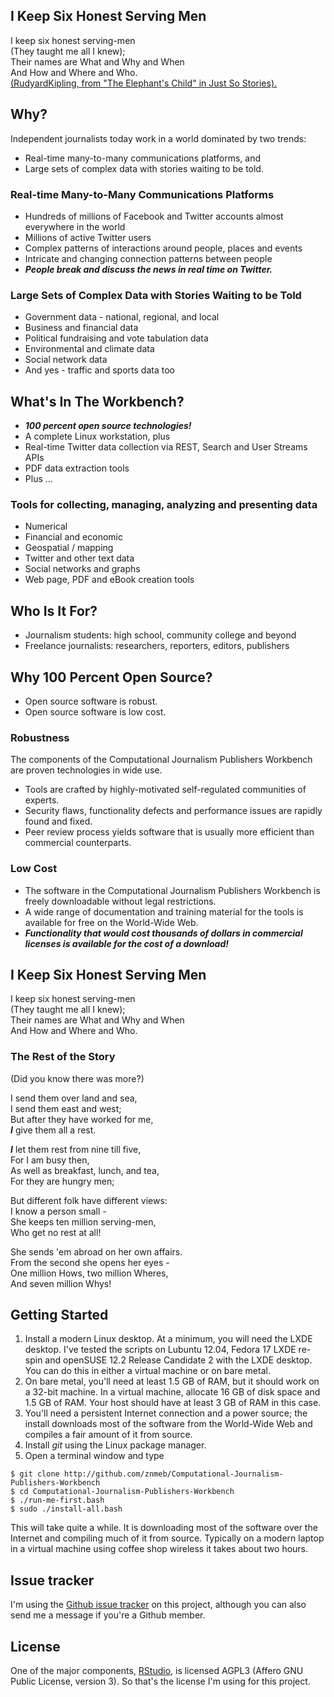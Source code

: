 ## I Keep Six Honest Serving Men
I keep six honest serving-men  
(They taught me all I knew);   
Their names are What and Why and When  
And How and Where and Who.  
[(RudyardKipling, from "The Elephant's Child" in Just So Stories).](http://c2.com/cgi/wiki?SixHonestServingMen)

## Why?
Independent journalists today work in a world dominated by two trends:
* Real-time many-to-many communications platforms, and
* Large sets of complex data with stories waiting to be told.

### Real-time Many-to-Many Communications Platforms
* Hundreds of millions of Facebook and Twitter accounts almost everywhere in the world
* Millions of active Twitter users
* Complex patterns of interactions around people, places and events
* Intricate and changing connection patterns between people
* ***People break and discuss the news in real time on Twitter.***

### Large Sets of Complex Data with Stories Waiting to be Told
* Government data - national, regional, and local
* Business and financial data
* Political fundraising and vote tabulation data
* Environmental and climate data
* Social network data
* And yes - traffic and sports data too

## What's In The Workbench?
* ***100 percent open source technologies!***
* A complete Linux workstation, plus
* Real-time Twitter data collection via REST, Search and User Streams APIs
* PDF data extraction tools
* Plus ...

### Tools for collecting, managing, analyzing and presenting data
* Numerical
* Financial and economic
* Geospatial / mapping
* Twitter and other text data
* Social networks and graphs
* Web page, PDF and eBook creation tools

## Who Is It For?
* Journalism students: high school, community college and beyond
* Freelance journalists: researchers, reporters, editors, publishers

## Why 100 Percent Open Source?
* Open source software is robust.
* Open source software is low cost.

### Robustness
The components of the Computational Journalism Publishers Workbench are proven technologies in wide use. 
* Tools are crafted by highly-motivated self-regulated communities of experts.
* Security flaws, functionality defects and performance issues are rapidly found and fixed.
* Peer review process yields software that is usually more efficient than commercial counterparts.

### Low Cost
* The software in the Computational Journalism Publishers Workbench is freely downloadable without legal restrictions.
* A wide range of documentation and training material for the tools is available for free on the World-Wide Web.
* ***Functionality that would cost thousands of dollars in commercial licenses is available for the cost of a download!***

## I Keep Six Honest Serving Men
I keep six honest serving-men  
(They taught me all I knew);   
Their names are What and Why and When  
And How and Where and Who.   

### The Rest of the Story
(Did you know there was more?)

I send them over land and sea,  
I send them east and west;   
But after they have worked for me,  
***I*** give them all a rest.  

***I*** let them rest from nine till five,  
For I am busy then,   
As well as breakfast, lunch, and tea,  
For they are hungry men;   

But different folk have different views:  
I know a person small -   
She keeps ten million serving-men,  
Who get no rest at all!   

She sends 'em abroad on her own affairs.  
From the second she opens her eyes -   
One million Hows, two million Wheres,  
And seven million Whys! 

## Getting Started
1. Install a modern Linux desktop. At a minimum, you will need the LXDE desktop. I've tested the scripts on Lubuntu 12.04, Fedora 17 LXDE re-spin and openSUSE 12.2 Release Candidate 2 with the LXDE desktop. You can do this in either a virtual machine or on bare metal.
2. On bare metal, you'll need at least 1.5 GB of RAM, but it should work on a 32-bit machine. In a virtual machine, allocate 16 GB of disk space and 1.5 GB of RAM. Your host should have at least 3 GB of RAM in this case.
3. You'll need a persistent Internet connection and a power source; the install downloads most of the software from the World-Wide Web and compiles a fair amount of it from source.
4. Install _git_ using the Linux package manager.
5. Open a terminal window and type

```
$ git clone http://github.com/znmeb/Computational-Journalism-Publishers-Workbench  
$ cd Computational-Journalism-Publishers-Workbench  
$ ./run-me-first.bash  
$ sudo ./install-all.bash  
```

This will take quite a while. It is downloading most of the software over the Internet and compiling much of it from source. Typically on a modern laptop in a virtual machine using coffee shop wireless it takes about two hours.

## Issue tracker
I'm using the [Github issue tracker](https://github.com/znmeb/Computational-Journalism-Publishers-Workbench/issues) on this project, although you can also send me a message if you're a Github member.

## License
One of the major components, [RStudio](https://github.com/rstudio/rstudio), is licensed AGPL3 (Affero GNU Public License, version 3). So that's the license I'm using for this project.
